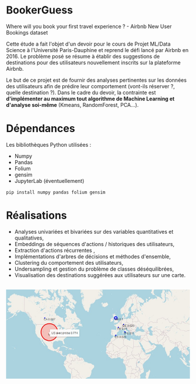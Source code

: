 # BookerGuess
Where will you book your first travel experience ? - Airbnb New User Bookings dataset

Cette étude a fait l'objet d'un devoir pour le cours de Projet ML/Data Science 
à l'Université Paris-Dauphine et reprend le défi lancé par Airbnb en 2016.
Le problème posé se résume à établir des suggestions de destinations pour 
des utilisateurs nouvellement inscrits sur la plateforme Airbnb. 

Le but de ce projet est de fournir des analyses pertinentes sur les données 
des utilisateurs afin de prédire leur comportement (vont-ils réserver ?, quelle destination ?).
Dans le cadre du devoir, la contrainte est **d'implémenter au maximum tout 
algorithme de Machine Learning et d'analyse soi-même** (Kmeans, RandomForest, PCA...).
 
# Dépendances

Les bibliothèques Python utilisées : 

* Numpy
* Pandas
* Folium
* gensim
* JupyterLab (éventuellement)
```
pip install numpy pandas folium gensim
```

# Réalisations

* Analyses univariées et bivariées sur des variables quantitatives et qualitatives,
* Embeddings de séquences d'actions / historiques des utilisateurs,
* Extraction d'actions récurrentes ,
* Implémentations d'arbres de décisions et méthodes d'ensemble,
* Clustering du comportement des utilisateurs,
* Undersampling et gestion du problème de classes déséquilibrées,
* Visualisation des destinations suggérées aux utilisateurs sur une carte.

<br>

<img align="center" src="./imgs/intro.jpg" alt="carte" width="700">


